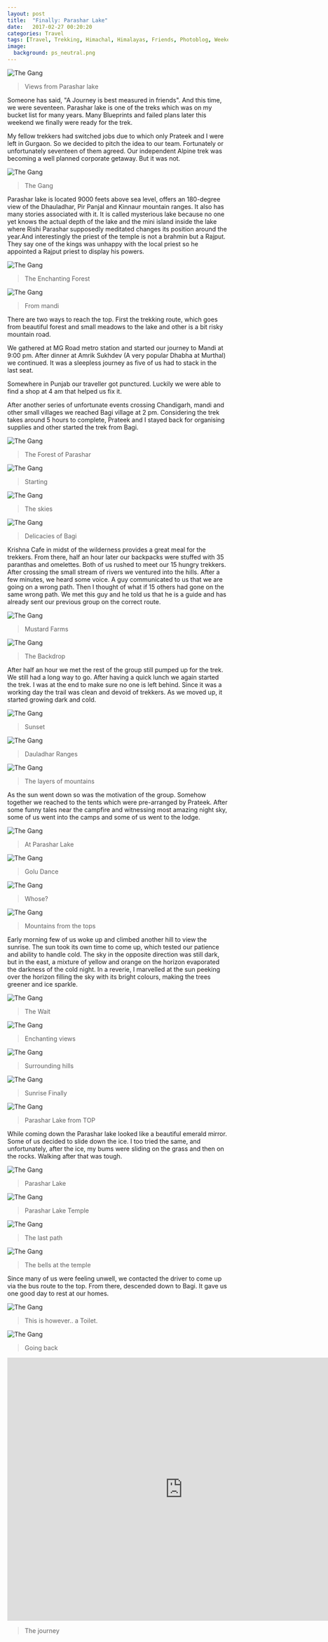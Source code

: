 ```yaml
---
layout: post
title:  "Finally: Parashar Lake"
date:   2017-02-27 00:20:20
categories: Travel
tags: [Travel, Trekking, Himachal, Himalayas, Friends, Photoblog, WeekendDiaries]
image:
  background: ps_neutral.png
---
```


<img src="http://i.imgur.com/QEiJcud.jpg" alt="The Gang">

>Views from Parashar lake

Someone has said, "A Journey is best measured in friends". And this time, we were seventeen. 
Parashar lake is one of the treks which was on my bucket list for many years. Many Blueprints and failed plans later this weekend we finally were ready for the trek.

My fellow trekkers had switched jobs due to which only Prateek and I were left in Gurgaon. So we decided to pitch the idea to our team. Fortunately or unfortunately seventeen of them agreed. Our independent Alpine trek was becoming a well planned corporate getaway. But it was not.

<img src="http://i.imgur.com/3qGasBJ.jpg" alt="The Gang">

>The Gang

Parashar lake is located 9000 feets above sea level, offers an 180-degree view of the Dhauladhar, Pir Panjal and Kinnaur mountain ranges. It also has many stories associated with it. It is called mysterious lake because no one yet knows the actual depth of the lake and the mini island inside the lake where Rishi Parashar supposedly meditated changes its position around the year.And interestingly the priest of the temple is not a brahmin but a Rajput. They say one of the kings was unhappy with the local priest so he appointed a Rajput priest to display his powers. 

<img src="http://i.imgur.com/mwICO4j.jpg" alt="The Gang">

>The Enchanting Forest

<img src="http://i.imgur.com/WzU1WA3.jpg" alt="The Gang">

>From mandi


There are two ways to reach the top. First the trekking route, which goes from beautiful forest and small meadows to the lake and other is a bit risky mountain road. 

We gathered at MG Road metro station and started our journey to Mandi at 9:00 pm. After dinner at Amrik Sukhdev (A very popular Dhabha at Murthal) we continued. It was a sleepless journey as five of us had to stack in the last seat.

Somewhere in Punjab our traveller got punctured. Luckily we were able to find a shop at 4 am that helped us fix it.

After another series of unfortunate events crossing Chandigarh, mandi and other small villages we reached Bagi village at 2 pm. Considering the trek takes around 5 hours to complete, Prateek and I stayed back for organising supplies and other started the trek from Bagi.


<img src="http://i.imgur.com/YUkdxIs.jpg" alt="The Gang">

>The Forest of Parashar

<img src="http://i.imgur.com/Cjxs37z.jpg" alt="The Gang">

>Starting

<img src="http://i.imgur.com/YAdNFzD.jpg" alt="The Gang">

>The skies

<img src="http://i.imgur.com/rY2RFI9.jpg" alt="The Gang">

>Delicacies of Bagi

Krishna Cafe in midst of the wilderness provides a great meal for the trekkers. From there, half an hour later our backpacks were stuffed with 35 paranthas and omelettes. Both of us rushed to meet our 15 hungry trekkers. After crossing the small stream of rivers we ventured into the hills. After a few minutes, we heard some voice. A guy communicated to us that we are going on a wrong path. Then I thought of what if 15 others had gone on the same wrong path. We met this guy and he told us that he is a guide and has already sent our previous group on the correct route.

<img src="http://i.imgur.com/S7z7j4C.jpg" alt="The Gang">

>Mustard Farms

<img src="http://i.imgur.com/h4Ha48H.jpg" alt="The Gang">

>The Backdrop

After half an hour we met the rest of the group still pumped up for the trek. We still had a long way to go. After having a quick lunch we again started the trek. I was at the end to make sure no one is left behind. Since it was a working day the trail was clean and devoid of trekkers. As we moved up, it started growing dark and cold. 


<img src="http://i.imgur.com/XUvKzDG.jpg" alt="The Gang">

>Sunset

<img src="http://i.imgur.com/KoS1eE1.jpg" alt="The Gang">

>Dauladhar Ranges

<img src="http://i.imgur.com/cqNtvwu.jpg" alt="The Gang">

>The layers of mountains

As the sun went down so was the motivation of the group. Somehow together we reached to the tents which were pre-arranged by Prateek. 
After some funny tales near the campfire and witnessing most amazing night sky, some of us went into the camps and some of us went to the lodge.

<img src="http://i.imgur.com/7ocfYQp.jpg" alt="The Gang">

>At Parashar Lake

<img src="http://i.imgur.com/Wb3foNH.jpg" alt="The Gang">

>Golu Dance

<img src="http://i.imgur.com/ROvUY5v.jpg" alt="The Gang">

>Whose?

<img src="http://i.imgur.com/zSX5WVM.jpg" alt="The Gang">

>Mountains from the tops

Early morning few of us woke up and climbed another hill to view the sunrise. The sun took its own time to come up, which tested our patience and ability to handle cold. The sky in the opposite direction was still dark, but in the east, a mixture of yellow and orange on the horizon evaporated the darkness of the cold night.  In a reverie, I marvelled at the sun peeking over the horizon filling the sky with its bright colours, making the trees greener and ice sparkle.

<img src="http://i.imgur.com/TnUueNl.jpg" alt="The Gang">

>The Wait

<img src="http://i.imgur.com/VXvdr5V.jpg" alt="The Gang">

>Enchanting views

<img src="http://i.imgur.com/GBLra8j.jpg" alt="The Gang">

>Surrounding hills

<img src="http://i.imgur.com/jCJsHuY.jpg" alt="The Gang">

>Sunrise Finally

<img src="http://i.imgur.com/XBxN14Q.jpg" alt="The Gang">

>Parashar Lake from TOP

While coming down the Parashar lake looked like a beautiful emerald mirror. Some of us decided to slide down the ice. I too tried the same, and unfortunately, after the ice, my bums were sliding on the grass and then on the rocks. Walking after that was tough.

<img src="http://i.imgur.com/wHmcQA3.jpg" alt="The Gang">

>Parashar Lake

<img src="http://i.imgur.com/b43OYKj.jpg" alt="The Gang">

>Parashar Lake Temple

<img src="http://i.imgur.com/1uKpOaP.jpg" alt="The Gang">

>The last path

<img src="http://i.imgur.com/ZOB2EEq.jpg" alt="The Gang">

>The bells at the temple

Since many of us were feeling unwell, we contacted the driver to come up via the bus route to the top. From there, descended down to Bagi. It gave us one good day to rest at our homes.

<img src="http://i.imgur.com/P8gexr1.jpg" alt="The Gang">

>This is however.. a Toilet.

<img src="http://i.imgur.com/XrRw8zk.jpg" alt="The Gang">

>Going back

<iframe width="800" height="600" src="https://www.youtube.com/embed/6cLEeo_BfnI" frameborder="0" allowfullscreen></iframe>

>The journey


